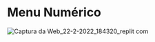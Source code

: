 # Menu Numérico
![Captura da Web_22-2-2022_184320_replit com](https://user-images.githubusercontent.com/82480792/155223874-84660ca8-acb5-4899-ba62-004d0bfc228b.jpeg)
